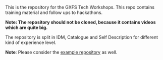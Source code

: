 This is the repository for the GXFS Tech Workshops. This repo contains training material and follow ups to hackathons. 

<b>Note: The repository should not be cloned, because it contains videos which are quite big.</b>

The repository is split in IDM, Catalogue and Self Description for different kind of experience level. 

<b>Note</b>: Please consider the [example repository](https://gitlab.com/gaia-x/data-infrastructure-federation-services/gxfs-workshop-examples) as well.

